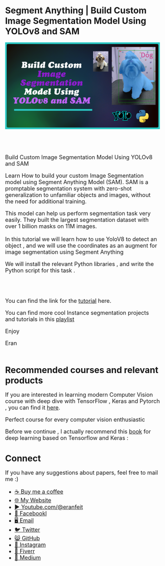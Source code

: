 # Segment Anything | Build Custom Image Segmentation Model Using YOLOv8 and SAM
<p align="center">
  <img width="800" src="4-Build Custom Image Segmentation Model Using YOLOv8 and SAM.png" "image">
</p>

##
<br/><br/> 

<font size= "4" >
Build Custom Image Segmentation Model Using YOLOv8 and SAM

Learn How to build your custom Image Segmentation model using Segment Anything Model (SAM).
SAM is a promptable segmentation system with zero-shot generalization to unfamiliar objects and images, without the need for additional training.

This model can help us perform segmentation task very easily.
They built the largest segmentation dataset with over 1 billion masks on 11M images.
<br/><br/> 
In this tutorial we will learn how to use YoloV8 to detect an object , and we will use the coordinates as an augment for image segmentation using Segment Anything 

We will install the relevant Python libraries ,  and write the Python script for this task .

<br/><br/> 

You can find the link for the [tutorial](https://youtu.be/8cir9HkenEY) here. 

You can find more cool Instance segmentation projects and tutorials in this  [playlist](https://www.youtube.com/playlist?list=PLdkryDe59y4Y24C9LW1AjffKmgGUyaInz)


Enjoy

Eran
<br/><br/> 

</font>

# Recommended courses and relevant products 
<font size= "4" >

If you are interested in learning modern Computer Vision course with deep dive with TensorFlow , Keras and Pytorch , you can find it [here](http://bit.ly/3HeDy1V).

Perfect course for every computer vision enthusiastic

Before we continue , I actually recommend this [book](https://amzn.to/3STWZ2N) for deep learning based on Tensorflow and Keras : 



</font>

# Connect

<font size= "4" >
If you have any suggestions about papers, feel free to mail me :)

- [☕ Buy me a coffee](https://ko-fi.com/eranfeit)
- [🌐 My Website](https://eranfeit.net)
- [▶️ Youtube.com/@eranfeit](https://www.youtube.com/channel/UCTiWJJhaH6BviSWKLJUM9sg)
- [🐙 Facebookl](https://www.facebook.com/groups/3080601358933585)
- [🖥️ Email](mailto:feitgemel@gmail.com)
- [🐦 Twitter](https://twitter.com/eran_feit )
- [😸 GitHub](https://github.com/feitgemel)
- [📸 Instagram](https://www.instagram.com/eran_feit/)
- [🤝 Fiverr ](https://www.fiverr.com/s/mB3Pbb)
- [📝 Medium ](https://medium.com/@feitgemel)


</font>


